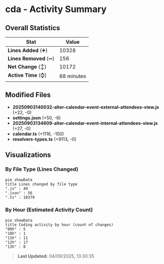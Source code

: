 # cda - Activity Summary 

## Overall Statistics

| Stat                   | Value                                                             |
| ---------------------- | ----------------------------------------------------------------- |
| **Lines Added** (➕)   | 10328                                          |
| **Lines Removed** (➖) | 156                                        |
| **Net Change** (↕)    | 10172                |
| **Active Time** (⌚)   | 68 minutes |


## Modified Files
- **20250903140032-alter-calendar-event-external-attendees-view.js** (+22, -0)
- **settings.json** (+50, -6)
- **20250903134609-alter-calendar-event-internal-attendees-view.js** (+27, -0)
- **calendar.ts** (+1116, -150)
- **resolvers-types.ts** (+9113, -0)

## Visualizations

### By File Type (Lines Changed)

```mermaid
pie showData
title Lines changed by file type
".js" : 49
".json" : 56
".ts" : 10379
```

### By Hour (Estimated Activity Count)

```mermaid
pie showData
title Coding activity by hour (count of changes)
"09h" : 5
"10h" : 1
"11h" : 11
"12h" : 17
"13h" : 8
```


> **Last Updated:** 04/09/2025, 13:30:35